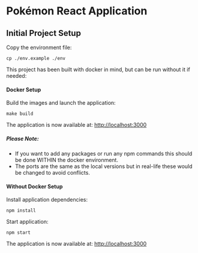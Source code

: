 # Pokémon React Application


## Initial Project Setup

Copy the environment file:

```
cp ./env.example ./env
```

This project has been built with docker in mind, but can be run without it if needed:


#### Docker Setup

Build the images and launch the application:
```
make build
```

The application is now available at: [http://localhost:3000](http://localhost:3000)

##### Please Note:
- If you want to add any packages or run any npm commands this should be done WITHIN the docker environment.
- The ports are the same as the local versions but in real-life these would be changed to avoid conflicts.


#### Without Docker Setup

Install application dependencies:
```
npm install
```

Start application:
```
npm start
```

The application is now available at: [http://localhost:3000](http://localhost:3000)